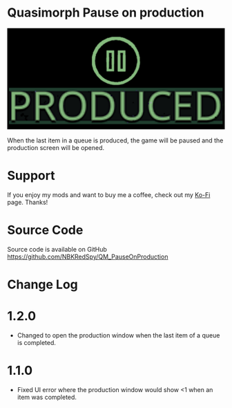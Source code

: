 # Quasimorph Pause on production

![Production Pause logo](./media/ProducedWithPause.png)

When the last item in a queue is produced, the game will be paused and the production screen will be opened.

# Support
If you enjoy my mods and want to buy me a coffee, check out my [Ko-Fi](https://ko-fi.com/nbkredspy71915) page.
Thanks!


# Source Code
Source code is available on GitHub https://github.com/NBKRedSpy/QM_PauseOnProduction

# Change Log

# 1.2.0
* Changed to open the production window when the last item of a queue is completed.

# 1.1.0
* Fixed UI error where the production window would show <1 when an item was completed.